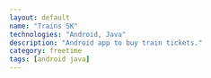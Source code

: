 ```yaml
---
layout: default
name: "Trains SK"
technologies: "Android, Java"
description: "Android app to buy train tickets."
category: freetime
tags: [android java]
---
```

